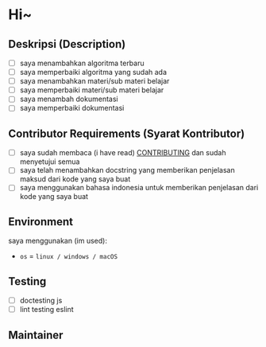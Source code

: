 # Hi~

<!-- mention issue yang ingin kamu tutup dengan PR ini -->

<!-- Contoh: Closes #1 -->

## Deskripsi (Description)

<!-- deskripsikan tentang perubahan yang kamu berikan -->

- [ ] saya menambahkan algoritma terbaru
- [ ] saya memperbaiki algoritma yang sudah ada
- [ ] saya menambahkan materi/sub materi belajar
- [ ] saya memperbaiki materi/sub materi belajar
- [ ] saya menambah dokumentasi
- [ ] saya memperbaiki dokumentasi

## Contributor Requirements (Syarat Kontributor)

- [ ] saya sudah membaca (i have read) [CONTRIBUTING](https://github.com/bellshade/JavascriptAlgorithm/blob/main/CONTRIBUTING.md) dan sudah menyetujui semua
- [ ] saya telah menambahkan docstring yang memberikan penjelasan maksud dari kode yang saya buat
- [ ] saya menggunakan bahasa indonesia untuk memberikan penjelasan dari kode yang saya buat

## Environment

saya menggunakan (im used):

- `os` = `linux / windows / macOS`

## Testing

- [ ] doctesting js
- [ ] lint testing eslint

## Maintainer

<!-- request maintainer untuk mereiview kode kamu
usahakan kamu memilih sesuai apa yang telah kamu ubah
**maintainer javascript**
@bellshade/javascript-team
**maintainer dokumentasi**
@bellshade/docs-team
-->

<!-- jika ada gagal pada salah satu test kami akan mengeceknya kembali -->
<!-- if there is a failure in one of the tests we will check it again -->
